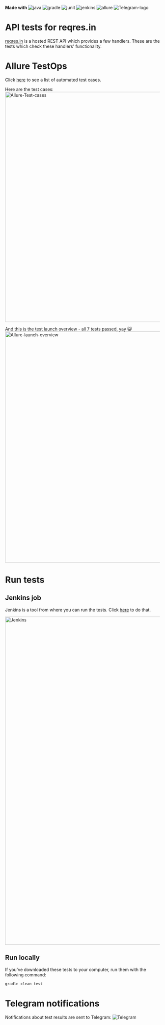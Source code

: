 **Made with** ![java](https://user-images.githubusercontent.com/32490159/138323715-ec77740d-0eb1-42ad-9a38-17b0a4061a5b.jpeg)
![gradle](https://user-images.githubusercontent.com/32490159/138323739-7b09ca9d-f8fe-4b5a-9494-9858acf957e1.png)
![junit](https://user-images.githubusercontent.com/32490159/138323764-ed4401f6-2c32-404f-af38-8bf6c040cc33.png)
![jenkins](https://user-images.githubusercontent.com/32490159/138324083-1992937f-946f-4b1d-9fe3-dbe3155ac0d0.jpeg)
![allure](https://user-images.githubusercontent.com/32490159/138323809-440254e7-c44f-4129-a2d1-dcdfde4eb1fa.jpeg) 
![Telegram-logo](https://user-images.githubusercontent.com/32490159/138324199-27e1eea4-b750-4b78-a777-0eaab144824e.png)

# API tests for reqres.in

<a target="_blank" href="https://reqres.in/">reqres.in</a> is a hosted REST API which provides a few handlers.
These are the tests which check these handlers' functionality.

# Allure TestOps

Click <a target="_blank" href="https://allure.autotests.cloud/project/644/dashboards">here</a> to see a list of automated test cases.

Here are the test cases: <br />
<img width="749" alt="Allure-Test-cases" src="https://user-images.githubusercontent.com/32490159/138930923-a891798c-cfec-4783-aaa7-d718b49d43b6.png">

And this is the test launch overview - all 7 tests passed, yay 😺
<img width="752" alt="Allure-launch-overview" src="https://user-images.githubusercontent.com/32490159/138930942-879bd942-fe42-4e79-9c72-9444d46c8ea9.png">

# Run tests 

## Jenkins job

Jenkins is a tool from where you can run the tests. 
Click <a target="_blank" href="https://jenkins.autotests.cloud/job/07-oecowgirl-reqresrest">here</a> to do that.

<img width="1068" alt="Jenkins" src="https://user-images.githubusercontent.com/32490159/138930976-c4778720-9328-4f5c-9f19-130ec1e51a6b.png">

## Run locally

If you've downloaded these tests to your computer, run them with the following command:
```bash
gradle clean test
```

# Telegram notifications

Notifications about test results are sent to Telegram:
![Telegram](https://user-images.githubusercontent.com/32490159/138931001-719b82a9-c53e-41bb-959c-ebf026af29e1.jpg)

